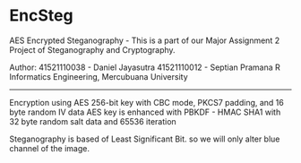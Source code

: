 # EncSteg
AES Encrypted Steganography - This is a part of our Major Assignment 2 Project of Steganography and Cryptography. 

Author:
41521110038 - Daniel Jayasutra
41521110012 - Septian Pramana R
Informatics Engineering, Mercubuana University


--------------------------------------------------------------------------------------------

Encryption using AES 256-bit key with CBC mode, PKCS7 padding, and 16 byte random IV data
AES key is enhanced with PBKDF - HMAC SHA1 with 32 byte random salt data and 65536 iteration

Steganography is based of Least Significant Bit. so we will only alter blue channel of the image.
